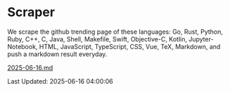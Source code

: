 # Scraper

We scrape the github trending page of these languages: Go, Rust, Python, Ruby, C++, C, Java, Shell, Makefile, Swift, Objective-C, Kotlin, Jupyter-Notebook, HTML, JavaScript, TypeScript, CSS, Vue, TeX, Markdown, and push a markdown result everyday.

[2025-06-16.md](https://github.com/yangwenmai/github-trending-backup/blob/master/2025-06-16.md)

Last Updated: 2025-06-16 04:00:06